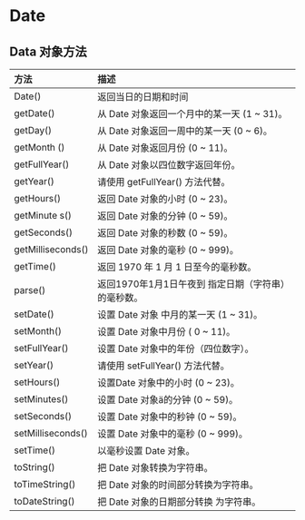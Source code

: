 # Date

## Data 对象方法 
| 方法 | 描述 |
| :--- | :--- |
| Date\(\) | 返回当日的日期和时间 |
| getDate\(\) | 从 Date 对象返回一个月中的某一天 \(1 ~ 31\)。 |
| getDay\(\) | 从 Date 对象返回一周中的某一天 \(0 ~ 6\)。 |
| getMonth \(\) | 从 Date 对象返回月份 \(0 ~ 11\)。 |
| getFullYear\(\) | 从 Date 对象以四位数字返回年份。 |
| getYear\(\) | 请使用 getFullYear\(\) 方法代替。 |
| getHours\(\) | 返回 Date 对象的小时 \(0 ~ 23\)。 |
| getMinute s\(\) | 返回 Date 对象的分钟 \(0 ~ 59\)。 |
| getSeconds\(\) | 返回 Date 对象的秒数 \(0 ~ 59\)。 |
| getMilliseconds\(\) | 返回 Date 对象的毫秒 \(0 ~ 999\)。 |
| getTime\(\) | 返回 1970 年 1 月 1 日至今的毫秒数。 |
| parse\(\) | 返回1970年1月1日午夜到 指定日期（字符串）的毫秒数。 |
| setDate\(\) | 设置 Date 对象 中月的某一天 \(1 ~ 31\)。 |
| setMonth\(\) | 设置 Date 对象中月份 \( 0 ~ 11\)。 |
| setFullYear\(\) | 设置 Date 对象中的年份（四位数字）。 |
| setYear\(\) | 请使用 setFullYear\(\) 方法代替。 |
| setHours\(\) | 设置Date 对象中的小时 \(0 ~ 23\)。 |
| setMinutes\(\) | 设置 Date 对象ä­的分钟 \(0 ~ 59\)。 |
| setSeconds\(\) | 设置 Date 对象中的秒钟 \(0 ~ 59\)。 |
| setMilliseconds\(\) | 设置 Date 对象中的毫秒 \(0 ~ 999\)。 |
| setTime\(\) | 以毫秒设置 Date 对象。 |
| toString\(\) | 把 Date 对象转换为字符串。 |
| toTimeString\(\) | 把 Date 对象的时间部分转换为字符串。 |
| toDateString\(\) | 把 Date 对象的日期部分转换 为字符串。 |

